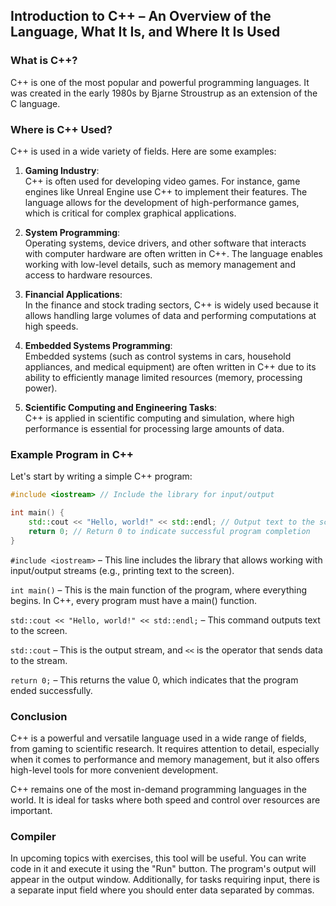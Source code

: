 ﻿## Introduction to C++ – An Overview of the Language, What It Is, and Where It Is Used

### What is C++?
C++ is one of the most popular and powerful programming languages. It was created in the early 1980s by Bjarne Stroustrup as an extension of the C language.

### Where is C++ Used?
C++ is used in a wide variety of fields. Here are some examples:

1. **Gaming Industry**:  
   C++ is often used for developing video games. For instance, game engines like Unreal Engine use C++ to implement their features. The language allows for the development of high-performance games, which is critical for complex graphical applications.

2. **System Programming**:  
   Operating systems, device drivers, and other software that interacts with computer hardware are often written in C++. The language enables working with low-level details, such as memory management and access to hardware resources.

3. **Financial Applications**:  
   In the finance and stock trading sectors, C++ is widely used because it allows handling large volumes of data and performing computations at high speeds.

4. **Embedded Systems Programming**:  
   Embedded systems (such as control systems in cars, household appliances, and medical equipment) are often written in C++ due to its ability to efficiently manage limited resources (memory, processing power).

5. **Scientific Computing and Engineering Tasks**:  
   C++ is applied in scientific computing and simulation, where high performance is essential for processing large amounts of data.

### Example Program in C++
Let's start by writing a simple C++ program:

```cpp
#include <iostream> // Include the library for input/output

int main() {
    std::cout << "Hello, world!" << std::endl; // Output text to the screen
    return 0; // Return 0 to indicate successful program completion
}
```

`#include <iostream>` – This line includes the library that allows working with input/output streams (e.g., printing text to the screen).

`int main()` – This is the main function of the program, where everything begins. In C++, every program must have a main() function.

`std::cout << "Hello, world!" << std::endl;` – This command outputs text to the screen.

`std::cout` – This is the output stream, and `<<` is the operator that sends data to the stream.

`return 0;` – This returns the value 0, which indicates that the program ended successfully.

### Conclusion
C++ is a powerful and versatile language used in a wide range of fields, from gaming to scientific research. It requires attention to detail, especially when it comes to performance and memory management, but it also offers high-level tools for more convenient development.

C++ remains one of the most in-demand programming languages in the world. It is ideal for tasks where both speed and control over resources are important.

### Compiler

In upcoming topics with exercises, this tool will be useful. You can write code in it and execute it using the "Run" button. The program's output will appear in the output window. Additionally, for tasks requiring input, there is a separate input field where you should enter data separated by commas.